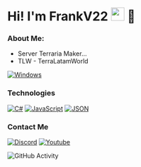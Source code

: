 <h1>Hi! I'm FrankV22 <img src="https://raw.githubusercontent.com/iampavangandhi/iampavangandhi/master/gifs/Hi.gif" width="30px"> 🚀</h1>

### About Me:
- Server Terraria Maker...
- TLW  -  TerraLatamWorld

[![Windows](https://custom-icon-badges.demolab.com/badge/Windows-0078D6?logo=windows11&logoColor=white)](#)

### Technologies
[![C#](https://custom-icon-badges.demolab.com/badge/C%23-%23239120.svg?logo=cshrp&logoColor=white)](#)
[![JavaScript](https://img.shields.io/badge/JavaScript-F7DF1E?logo=javascript&logoColor=000)](#)
[![JSON](https://img.shields.io/badge/JSON-000?logo=json&logoColor=fff)](#)

### Contact Me
<a href="https://discord.com/invite/qdBSvagzPz"><img alt="Discord" src="https://img.shields.io/badge/Discord-%235865F2.svg?&logo=discord&logoColor=white"></a>
<a href="https://www.youtube.com/@FrankV22"><img alt="Youtube" src="https://img.shields.io/badge/YouTube-%23FF0000.svg?logo=YouTube&logoColor=white"></a>


![GitHub Activity](https://github-readme-stats.vercel.app/api?username=itsFrankV22&show_icons=true)
